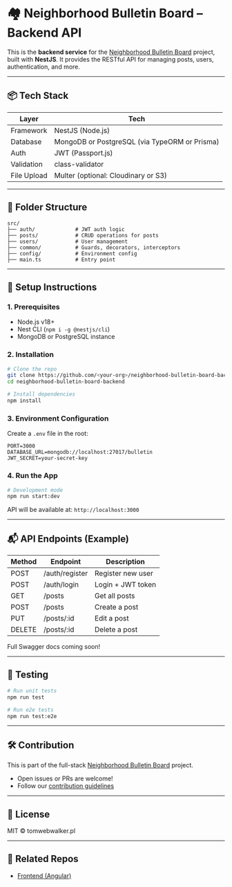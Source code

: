 
# 🏘️ Neighborhood Bulletin Board – Backend API

This is the **backend service** for the [Neighborhood Bulletin Board](https://github.com/tomwebwalker/neighborhood-bulletin-board) project, built with **NestJS**. It provides the RESTful API for managing posts, users, authentication, and more.

---

## 📦 Tech Stack

| Layer       | Tech             |
|-------------|------------------|
| Framework   | NestJS (Node.js) |
| Database    | MongoDB or PostgreSQL (via TypeORM or Prisma) |
| Auth        | JWT (Passport.js) |
| Validation  | class-validator  |
| File Upload | Multer (optional: Cloudinary or S3) |

---

## 📂 Folder Structure

```
src/
├── auth/             # JWT auth logic
├── posts/            # CRUD operations for posts
├── users/            # User management
├── common/           # Guards, decorators, interceptors
├── config/           # Environment config
├── main.ts           # Entry point
```

---

## 🔧 Setup Instructions

### 1. Prerequisites
- Node.js v18+
- Nest CLI (`npm i -g @nestjs/cli`)
- MongoDB or PostgreSQL instance

### 2. Installation

```bash
# Clone the repo
git clone https://github.com/<your-org>/neighborhood-bulletin-board-backend.git
cd neighborhood-bulletin-board-backend

# Install dependencies
npm install
```

### 3. Environment Configuration

Create a `.env` file in the root:

```env
PORT=3000
DATABASE_URL=mongodb://localhost:27017/bulletin
JWT_SECRET=your-secret-key
```

### 4. Run the App

```bash
# Development mode
npm run start:dev
```

API will be available at: `http://localhost:3000`

---

## 📬 API Endpoints (Example)

| Method | Endpoint           | Description          |
|--------|--------------------|----------------------|
| POST   | /auth/register     | Register new user    |
| POST   | /auth/login        | Login + JWT token    |
| GET    | /posts             | Get all posts        |
| POST   | /posts             | Create a post        |
| PUT    | /posts/:id         | Edit a post          |
| DELETE | /posts/:id         | Delete a post        |

Full Swagger docs coming soon!

---

## 🧪 Testing

```bash
# Run unit tests
npm run test

# Run e2e tests
npm run test:e2e
```

---

## 🛠️ Contribution

This is part of the full-stack [Neighborhood Bulletin Board](https://github.com/<your-org>/neighborhood-bulletin-board) project.

- Open issues or PRs are welcome!
- Follow our [contribution guidelines](../CONTRIBUTING.md)

---

## 📑 License

MIT © tomwebwalker.pl

---

## 🔗 Related Repos

- [Frontend (Angular)](https://github.com/tomwebwalker/neighborhood-bulletin-board)
